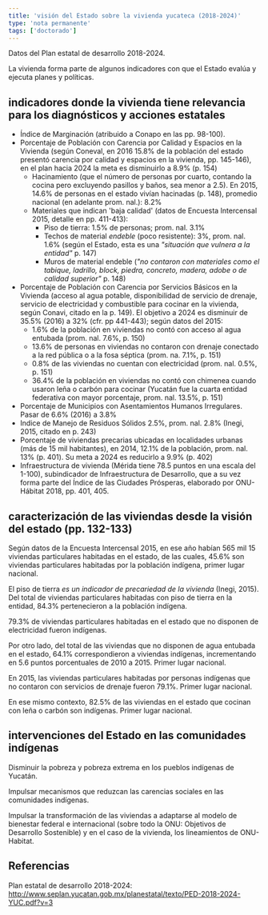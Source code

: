 ```yaml
---
title: 'visión del Estado sobre la vivienda yucateca (2018-2024)'
type: 'nota permanente'
tags: ['doctorado']
---
```

Datos del Plan estatal de desarrollo 2018-2024.

La vivienda forma parte de algunos indicadores con que el Estado evalúa y ejecuta planes y políticas.

## indicadores donde la vivienda tiene relevancia para los diagnósticos y acciones estatales

- Índice de Marginación (atribuido a Conapo en las pp. 98-100). 
- Porcentaje de Población con Carencia por Calidad y Espacios en la Vivienda (según Coneval, en 2016 15.8% de la población del estado presentó carencia por calidad y espacios en la vivienda, pp. 145-146), en el plan hacia 2024 la meta es disminuirlo a 8.9% (p. 154)
    - Hacinamiento (que el número de personas por cuarto, contando la cocina pero excluyendo pasillos y baños, sea menor a 2.5). En 2015, 14.6% de personas en el estado vivían hacinadas (p. 148), promedio nacional (en adelante prom. nal.): 8.2%
    - Materiales que indican 'baja calidad' (datos de Encuesta Intercensal 2015, detalle en pp. 411-413):
        - Piso de tierra: 1.5% de personas; prom. nal. 3.1%
        - Techos de material *endeble* (poco resistente): 3%, prom. nal. 1.6% (según el Estado, esta es una *"situación que vulnera a la entidad"* p. 147)
        - Muros de material endeble (*"no contaron con materiales como el tabique, ladrillo, block, piedra, concreto, madera, adobe o de calidad superior"* p. 148)
- Porcentaje de Población con Carencia por Servicios Básicos en la Vivienda (acceso al agua potable, disponibilidad de servicio de drenaje, servicio de electricidad y combustible para cocinar en la vivienda, según Conavi, citado en la p. 149). El objetivo a 2024 es disminuir de 35.5% (2016) a 32% (cfr. pp 441-443); según datos del 2015:
    - 1.6% de la población en viviendas no contó con acceso al agua entubada (prom. nal. 7.6%, p. 150)
    - 13.6% de personas en viviendas no contaron con drenaje conectado a la red pública o a la fosa séptica (prom. na. 7.1%, p. 151)
    - 0.8% de las viviendas no cuentan con electricidad (prom. nal. 0.5%, p. 151)
    - 36.4% de la población en viviendas no contó con chimenea cuando usaron leña o carbón para cocinar (Yucatán fue la cuarta entidad federativa con mayor porcentaje, prom. nal. 13.5%, p. 151)
- Porcentaje de Municipios con Asentamientos Humanos Irregulares. Pasar de 6.6% (2016) a 3.8%
- Indice de Manejo de Residuos Sólidos 2.5%, prom. nal. 2.8% (Inegi, 2015, citado en p. 243)
- Porcentaje de viviendas precarias ubicadas en localidades urbanas (más de 15 mil habitantes), en 2014, 12.1% de la población, prom. nal. 13% (p. 401). Su meta a 2024 es reducirlo a 9.9% (p. 402)
- Infraestructura de vivienda (Mérida tiene 78.5 puntos en una escala del 1-100), subindicador de Infraestructura de Desarrollo, que a su vez forma parte del Índice de las Ciudades Prósperas, elaborado por ONU-Hábitat 2018, pp. 401, 405. 

## caracterización de las viviendas desde la visión del estado (pp. 132-133)

Según datos de la Encuesta Intercensal 2015, en ese año habían 565 mil 15 viviendas particulares habitadas en el estado, de las cuales, 45.6% son viviendas particulares habitadas por la población indígena, primer lugar nacional.

El piso de tierra *es un indicador de precariedad de la vivienda* (Inegi, 2015). Del total de viviendas particulares habitadas con piso de tierra en la entidad, 84.3% pertenecieron a la población indígena.

79.3% de viviendas particulares habitadas en el estado que no disponen de electricidad fueron indígenas.

Por otro lado, del total de las viviendas que no disponen de agua entubada en el estado, 64.1% correspondieron a viviendas indígenas, incrementando en 5.6 puntos porcentuales de 2010 a 2015. Primer lugar nacional.

En 2015, las viviendas particulares habitadas por personas indígenas que no contaron con servicios de drenaje fueron 79.1%. Primer lugar nacional.

En ese mismo contexto, 82.5% de las viviendas en el estado que cocinan con leña o carbón son indígenas. Primer lugar nacional.

## intervenciones del Estado en las comunidades indígenas

Disminuir la pobreza y pobreza extrema en los pueblos indígenas de Yucatán.

Impulsar mecanismos que reduzcan las carencias sociales en las comunidades indígenas.

Impulsar la transformación de las viviendas a adaptarse al modelo de bienestar federal e internacional (sobre todo la ONU: Objetivos de Desarrollo Sostenible) y en el caso de la vivienda, los lineamientos de ONU-Habitat.

## Referencias

Plan estatal de desarrollo 2018-2024: http://www.seplan.yucatan.gob.mx/planestatal/texto/PED-2018-2024-YUC.pdf?v=3